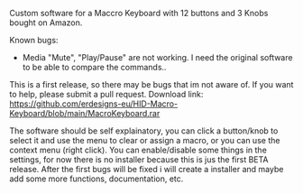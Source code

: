 Custom software for a Maccro Keyboard with 12 buttons and 3 Knobs bought on Amazon.

Known bugs:
- Media "Mute", "Play/Pause" are not working. I need the original software to be able to compare the commands..

This is a first release, so there may be bugs that im not aware of. If you want to help, please submit a pull request.
Download link: https://github.com/erdesigns-eu/HID-Macro-Keyboard/blob/main/MacroKeyboard.rar

The software should be self explainatory, you can click a button/knob to select it and use the menu to clear or assign a macro, or you can use the context menu (right click). You can enable/disable some things in the settings, for now there is no installer because this is jus the first BETA release. After the first bugs will be fixed i will create a installer and maybe add some more functions, documentation, etc.
